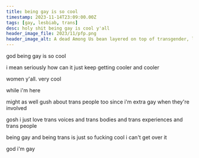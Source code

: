 ```yaml
---
title: being gay is so cool
timestamp: 2023-11-14T23:09:00.00Z
tags: [gay, lesbiab, trans]
desc: holy shit being gay is cool y'all
header_image_file: 2023/11/pfp.png
header_image_alt: A dead Among Us bean layered on top of transgender, lesbian, and bisexual pride flags.
---
```


god being gay is so cool

i mean seriously how can it just keep getting cooler and cooler

women y'all. very cool

while i'm here

might as well gush about trans people too since i'm extra gay when they're involved

gosh i just love trans voices and trans bodies and trans experiences and trans people

being gay and being trans is just so fucking cool i can't get over it

god i'm gay
